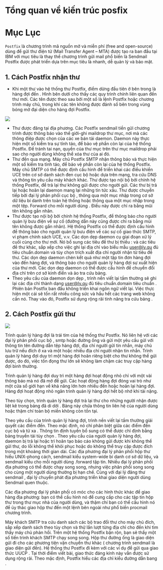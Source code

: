 # Tổng quan về kiến trúc posfix
# Mục Lục

`Postfix` là chương trình mã nguồn mở và miễn phí (free and open-source) dùng để gửi thư điện tử (Mail Transfer Agent – MTA) được tạo ra ban đầu tại IBM với mục tiêu là thay thế chương trình gửi mail phổ biến là Sendmail Postfix được phát triển dựa trên mục tiêu là nhanh, dễ quản lý và bảo mật.

## 1. Cách Postfix nhận thư


- Khi một thư vào hệ thống thư Postfix, điểm dừng đầu tiên ở bên trong là hàng đợi đến . Hình bên dưới cho thấy các quy trình chính liên quan đến thư mới. Các tên được theo sau bởi một số là lệnh Postfix hoặc chương trình máy chủ, trong khi các tên không được đánh số bên trong vùng bóng mờ đại diện cho hàng đợi Postfix.

<img src="https://image.prntscr.com/image/U1GPyW7KRqWezypsbeI9dg.png">


- Thư được đăng tại địa phương. Các Postfix sendmail tiền gửi chương trình được thông báo vào thế giới-ghi maildrop thư mục, nơi mà các thông điệp được chọn của các xe bán tải daemon. Daemon này thực hiện một số kiểm tra sự tỉnh táo, để bảo vệ phần còn lại của hệ thống Postfix. Để tránh tai nạn, quyền của thư mục trên thư mục maildrop phải sao cho người dùng không thể xóa thư của ai đó.
- Thư đến qua mạng. Máy chủ Postfix SMTP nhận thông báo và thực hiện một số kiểm tra tỉnh táo, để bảo vệ phần còn lại của hệ thống Postfix. Máy chủ SMTP có thể được định cấu hình để triển khai các điều khiển UCE trên cơ sở danh sách đen cục bộ hoặc dựa trên mạng, tra cứu DNS và thông tin yêu cầu máy khách khác.
Thư được tạo nội bộ bởi chính hệ thống Postfix, để trả lại thư không gửi được cho người gửi. Các thư bị trả lại hoặc hoãn lại daemon mang lại những tin tức xấu.
Thư được chuyển tiếp bởi đại lý phân phối cục bộ , thông qua một mục nhập trong cơ sở dữ liệu bí danh trên toàn hệ thống hoặc thông qua một mục nhập trong một tệp. Forward cho mỗi người dùng . Điều này được chỉ ra bằng mũi tên không gắn nhãn.
- Thư được tạo nội bộ bởi chính hệ thống Postfix, để thông báo cho người quản lý bưu điện về sự cố (đường dẫn này cũng được chỉ ra bằng mũi tên không được gắn nhãn). Hệ thống Postfix có thể được định cấu hình để thông báo cho người quản lý bưu điện về các sự cố giao thức SMTP, vi phạm chính sách UCE, v.v.
Các dọn dẹp daemon cụ giai đoạn xử lý cuối cùng cho thư mới. Nó bổ sung các tiêu đề thư bị thiếu : và các tiêu đề thư khác, sắp xếp cho việc ghi lại địa chỉ vào biểu mẫu user@ly.qu đủ tiêu chuẩn.domain và tùy chọn trích xuất địa chỉ người nhận từ tiêu đề thư. Các dọn dẹp daemon chèn kết quả như một tập tin đơn hàng đợi vào đến hàng đợi, và thông báo cho người quản lý hàng đợi sự xuất hiện của thư mới. Các dọn dẹp daemon có thể được cấu hình để chuyển đổi địa chỉ trên cơ sở kinh điển và ảo tra cứu bảng.
- Theo yêu cầu của daemon dọn dẹp , trình nền viết lại tầm thường sẽ ghi lại các địa chỉ thành dạng user@ly.qu đủ tiêu chuẩn.domain tiêu chuẩn . Phiên bản Postfix ban đầu không triển khai ngôn ngữ viết lại. Việc thực hiện một cái sẽ tốn rất nhiều công sức và hầu hết các trang web không cần nó. Thay vào đó, Postfix sử dụng rộng rãi tính năng tra cứu bảng .

## 2. Cách Postfix gửi thư

<img src=".../Images\mail\postfix\uotbound.gif">


Trình quản lý hàng đợi là trái tim của hệ thống thư Postfix. Nó liên hệ với các đại lý phân phối cục bộ , smtp hoặc đường ống và gửi một yêu cầu gửi với thông tin tên đường dẫn tệp hàng đợi, địa chỉ người gửi tin nhắn, máy chủ lưu trữ nếu đích ở xa và một hoặc nhiều địa chỉ người nhận tin nhắn.
Trình quản lý hàng đợi duy trì một hàng đợi hoãn riêng biệt cho thư không thể gửi được, do đó, việc tồn đọng thư lớn sẽ không làm chậm các truy cập hàng đợi bình thường.

Trình quản lý hàng đợi duy trì một hàng đợi hoạt động nhỏ chỉ với một vài thông báo mà nó đã mở để gửi. Các hoạt động hàng đợi đóng vai trò như một cửa sổ giới hạn về khả năng lớn hơn nhiều đến hoặc hoãn lại hàng đợi. Hàng đợi hoạt động nhỏ ngăn trình quản lý hàng đợi hết bộ nhớ khi tải nặng.

Theo tùy chọn, trình quản lý hàng đợi trả lại thư cho những người nhận được liệt kê trong bảng đã di dời . Bảng này chứa thông tin liên hệ của người dùng hoặc thậm chí toàn bộ miền không còn tồn tại.

Theo yêu cầu của trình quản lý hàng đợi, trình nền viết lại tầm thường giải quyết các điểm đến. Theo mặc định, nó chỉ phân biệt giữa các điểm đến cục bộ và từ xa . Thông tin định tuyến bổ sung có thể được chỉ định bằng bảng truyền tải tùy chọn .
Theo yêu cầu của người quản lý hàng đợi, daemon bị trả lại hoặc trì hoãn tạo báo cáo không gửi được khi không thể gửi thư, do lỗi không thể khôi phục hoặc do không thể truy cập được đích trong một khoảng thời gian dài.
Các địa phương đại lý phân phối hộp thư hiểu UNIX-phong cách, sendmail kiểu system-wide bí danh cơ sở dữ liệu, và sendmail kiểu cho mỗi người dùng .forward tập tin. Nhiều đại lý phân phối địa phương có thể được chạy song song, nhưng việc phân phối song song cho cùng một người dùng thường bị hạn chế.
Cùng với đại lý đăng thư sendmail , đại lý chuyển phát địa phương triển khai giao diện người dùng Sendmail quen thuộc.

Các địa phương đại lý phân phối có móc cho các hình thức khác để giao hàng địa phương: bạn có thể cấu hình nó để cung cấp cho các tập tin hộp thư trong thư mục nhà của người dùng, và thậm chí bạn có thể cấu hình nó để ủy thác giao hộp thư đến một lệnh bên ngoài như phổ biến procmail chương trình.

Máy khách SMTP tra cứu danh sách các bộ trao đổi thư cho máy chủ đích, sắp xếp danh sách theo tùy chọn và thử lần lượt từng địa chỉ cho đến khi tìm thấy máy chủ phản hồi. Trên một hệ thống Postfix bận rộn, bạn sẽ thấy một số tiến trình khách SMTP chạy song song.
Hộp thư đường ống là giao diện gửi đi cho các phương tiện vận chuyển thư khác ( chương trình sendmail là giao diện gửi đến). Hệ thống thư Postfix đi kèm với các ví dụ để gửi qua giao thức UUCP . Tại thời điểm viết bài, giao thức đáng kính này vẫn được sử dụng rộng rãi. Theo mặc định, Postfix hiểu các địa chỉ kiểu đường dẫn bang .